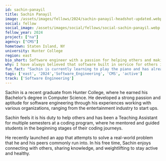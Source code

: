 ```yaml
---
id: sachin-panayil
title: Sachin Panayil
image: /assets/images/fellows/2024/sachin-panayil-headshot-updated.webp
social: fellow
social_image: /assets/images/social/fellows/social-sachin-panayil.webp
fellow_year: 2024
project: ["na"]
agency: ["CMS"]
hometown: Staten Island, NY
university: Hunter College
region: east
bio_short: Software engineer with a passion for helping others and making a meaningful impact
why: I have always believed that software built in service for others is key to moving forward in today’s modern world. USDC is the perfect opportunity to do just that by combining my passion for software engineering with my desire to make a meaningful impact.
fun_fact: "Sachin is currently learning to play the piano and has already learned Gymnopédie No.1 by Erik Satie."
tags: ['east', '2024','Software_Engineering', 'CMS', 'active']
track: ['Software Engineering']
---
```


Sachin is a recent graduate from Hunter College, where he earned his Bachelor’s degree in Computer Science. He developed a strong passion and aptitude for software engineering through his experiences working with various organizations, ranging from the entertainment industry to start ups. 

Sachin feels it is his duty to help others and has been a Teaching Assistant for multiple semesters at a coding program, where he mentored and guided students in the beginning stages of their coding journeys. 

He recently launched an app that attempts to solve a real-world problem that he and his peers commonly run into. In his free time, Sachin enjoys connecting with others, sharing knowledge, and weightlifting to stay active and healthy.

